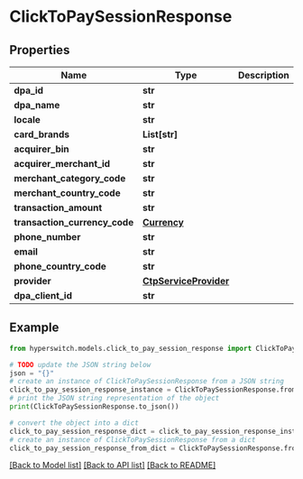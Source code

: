 # ClickToPaySessionResponse


## Properties

Name | Type | Description | Notes
------------ | ------------- | ------------- | -------------
**dpa_id** | **str** |  | 
**dpa_name** | **str** |  | 
**locale** | **str** |  | 
**card_brands** | **List[str]** |  | 
**acquirer_bin** | **str** |  | 
**acquirer_merchant_id** | **str** |  | 
**merchant_category_code** | **str** |  | 
**merchant_country_code** | **str** |  | 
**transaction_amount** | **str** |  | 
**transaction_currency_code** | [**Currency**](Currency.md) |  | 
**phone_number** | **str** |  | [optional] 
**email** | **str** |  | [optional] 
**phone_country_code** | **str** |  | [optional] 
**provider** | [**CtpServiceProvider**](CtpServiceProvider.md) |  | [optional] 
**dpa_client_id** | **str** |  | [optional] 

## Example

```python
from hyperswitch.models.click_to_pay_session_response import ClickToPaySessionResponse

# TODO update the JSON string below
json = "{}"
# create an instance of ClickToPaySessionResponse from a JSON string
click_to_pay_session_response_instance = ClickToPaySessionResponse.from_json(json)
# print the JSON string representation of the object
print(ClickToPaySessionResponse.to_json())

# convert the object into a dict
click_to_pay_session_response_dict = click_to_pay_session_response_instance.to_dict()
# create an instance of ClickToPaySessionResponse from a dict
click_to_pay_session_response_from_dict = ClickToPaySessionResponse.from_dict(click_to_pay_session_response_dict)
```
[[Back to Model list]](../README.md#documentation-for-models) [[Back to API list]](../README.md#documentation-for-api-endpoints) [[Back to README]](../README.md)


